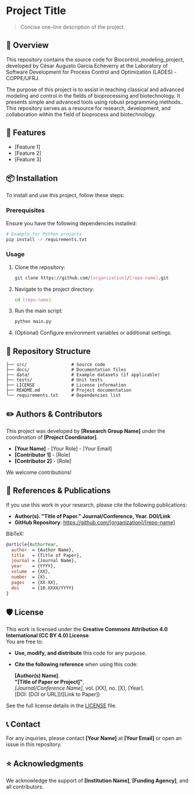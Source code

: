 # Project Title
> Concise one-line description of the project.

## 📖 Overview
This repository contains the source code for Biocontrol_modeling_project, developed by César Augusto García Echeverry at the Laboratory of Software Development for Process Control and Optimization (LADES) - COPPE/UFRJ.

The purpose of this project is to assist in teaching classical and advanced modeling and control in the fields of bioprocessing and biotechnology. It presents simple and advanced tools using robust programming methods.. This repository serves as a resource for research, development, and collaboration within the field of bioprocess and biotechnology.

## 🚀 Features
- [Feature 1]
- [Feature 2]
- [Feature 3]

## 📦 Installation
To install and use this project, follow these steps:

### Prerequisites
Ensure you have the following dependencies installed:
```bash
# Example for Python projects
pip install -r requirements.txt
```

### Usage
1. Clone the repository:
   ```bash
   git clone https://github.com/[organization]/[repo-name].git
   ```
2. Navigate to the project directory:
   ```bash
   cd [repo-name]
   ```
3. Run the main script:
   ```bash
   python main.py
   ```
4. (Optional) Configure environment variables or additional settings.

## 📂 Repository Structure
```
├── src/                 # Source code
├── docs/                # Documentation files
├── data/                # Example datasets (if applicable)
├── tests/               # Unit tests
├── LICENSE              # License information
├── README.md            # Project documentation
└── requirements.txt     # Dependencies list
```

## ✏️ Authors & Contributors
This project was developed by **[Research Group Name]** under the coordination of **[Project Coordinator]**.

- **[Your Name]** - [Your Role] - [Your Email]
- **[Contributor 1]** - [Role]
- **[Contributor 2]** - [Role]

We welcome contributions!

## 🔬 References & Publications
If you use this work in your research, please cite the following publications:
- **Author(s). "Title of Paper." Journal/Conference, Year. DOI/Link**
- **GitHub Repository**: https://github.com/[organization]/[repo-name]

BibTeX:
```bibtex
@article{AuthorYear,
  author  = {Author Name},
  title   = {Title of Paper},
  journal = {Journal Name},
  year    = {YYYY},
  volume  = {XX},
  number  = {X},
  pages   = {XX-XX},
  doi     = {10.XXXX/YYYY}
}
```

## 🛡 License
This work is licensed under the **Creative Commons Attribution 4.0 International (CC BY 4.0) License**.  
You are free to:
- **Use, modify, and distribute** this code for any purpose.
- **Cite the following reference** when using this code:

  **[Author(s) Name]**.  
  **"[Title of Paper or Project]"**,  
  *[Journal/Conference Name]*, vol. [XX], no. [X], [Year].  
  [DOI: [DOI or URL]]([Link to Paper])

See the full license details in the [LICENSE](LICENSE) file.

## 📞 Contact
For any inquiries, please contact **[Your Name]** at **[Your Email]** or open an issue in this repository.

## ⭐ Acknowledgments
We acknowledge the support of **[Institution Name]**, **[Funding Agency]**, and all contributors.
